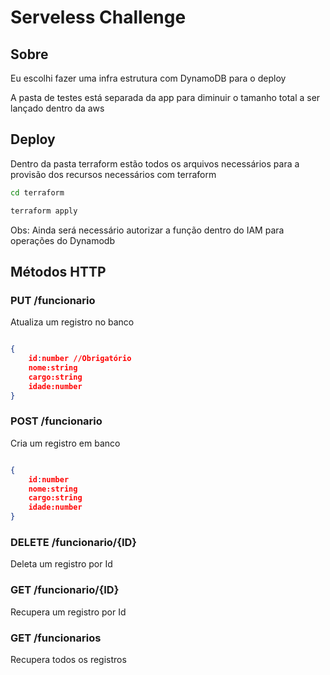 # Serveless Challenge

## Sobre

Eu escolhi fazer uma infra estrutura com DynamoDB para o deploy

A pasta de testes está separada da app para diminuir o tamanho total a ser lançado dentro da aws

## Deploy

Dentro da pasta terraform estão todos os arquivos necessários para a provisão dos recursos necessários com terraform

```bash
cd terraform

terraform apply
```

Obs: Ainda será necessário autorizar a função dentro do IAM para operações do Dynamodb

## Métodos HTTP

### PUT /funcionario

Atualiza um registro no banco

```json

{
    id:number //Obrigatório
    nome:string
    cargo:string
    idade:number
}

```

### POST /funcionario

Cria um registro em banco

```json

{
    id:number
    nome:string
    cargo:string
    idade:number
}

```

### DELETE /funcionario/{ID}

Deleta um registro por Id

### GET /funcionario/{ID}

Recupera um registro por Id

### GET /funcionarios

Recupera todos os registros
